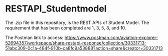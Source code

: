 # RESTAPI_Studentmodel

The .zip file in this repository, is the REST APIs of Student Model.
The requirement that has been completed are 1, 3, 5, 8, and 10.

The Postman link to access: https://www.postman.com/aviation-explorer-52694357/workspace/share-restapi-response/collection/30331713-51abc309-0c1a-484f-910b-ca8fc9a53888?action=share&creator=30331713
